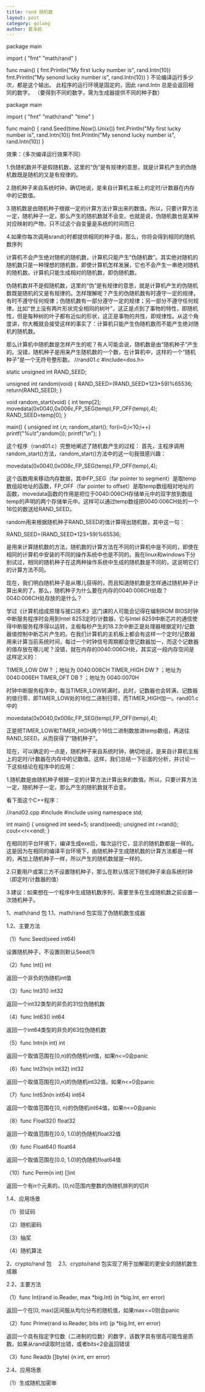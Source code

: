 ```yaml
---
title: rand 随机数
layout: post
category: golang
author: 夏泽民
---
```

package main
 
import (
    "fmt"
    "math/rand"
)
 
func main() {
    fmt.Println("My first lucky number is", rand.Intn(10))
    fmt.Println("My senond lucky number is", rand.Intn(10))
}
不论编译运行多少次，都是这个输出。
此程序的运行环境是固定的，因此 rand.Intn 总是会返回相同的数字。 （要得到不同的数字，需为生成器提供不同的种子数）
<!-- more -->
package main
 
import (
    "fmt"
    "math/rand"
    "time"
)
 
func main() {
    rand.Seed(time.Now().Unix())
    fmt.Println("My first lucky number is", rand.Intn(10))
    fmt.Println("My senond lucky number is", rand.Intn(10))
}

效果：（多次编译运行效果不同）

1.伪随机数并不是假随机数，这里的“伪”是有规律的意思，就是计算机产生的伪随机数既是随机的又是有规律的。

2.随机种子来自系统时钟，确切地说，是来自计算机主板上的定时/计数器在内存中的记数值。

3.随机数是由随机种子根据一定的计算方法计算出来的数值。所以，只要计算方法一定，随机种子一定，那么产生的随机数就不会变。也就是说，伪随机数也是某种对应映射的产物，只不过这个自变量是系统的时间而已

4.如果你每次调用srand()时都提供相同的种子值，那么，你将会得到相同的随机数序列

计算机不会产生绝对随机的随机数，计算机只能产生“伪随机数”。其实绝对随机的随机数只是一种理想的随机数，即使计算机怎样发展，它也不会产生一串绝对随机的随机数。计算机只能生成相对的随机数，即伪随机数。

伪随机数并不是假随机数，这里的“伪”是有规律的意思，就是计算机产生的伪随机数既是随机的又是有规律的。怎样理解呢？产生的伪随机数有时遵守一定的规律，有时不遵守任何规律；伪随机数有一部分遵守一定的规律；另一部分不遵守任何规律。比如“世上没有两片形状完全相同的树叶”，这正是点到了事物的特性，即随机性，但是每种树的叶子都有近似的形状，这正是事物的共性，即规律性。从这个角度讲，你大概就会接受这样的事实了：计算机只能产生伪随机数而不能产生绝对随机的随机数。

那么计算机中随机数是怎样产生的呢？有人可能会说，随机数是由“随机种子”产生的。没错，随机种子是用来产生随机数的一个数，在计算机中，这样的一个“随机种子”是一个无符号整形数。
//rand01.c
#include<dos.h>

static unsigned int RAND_SEED;

unsigned int random(void)
{
RAND_SEED=(RAND_SEED*123+59)%65536;
return(RAND_SEED);
}

void random_start(void)
{
int temp[2];
movedata(0x0040,0x006c,FP_SEG(temp),FP_OFF(temp),4);
RAND_SEED=temp[0];
}

main()
{
unsigned int i,n;
random_start();
for(i=0;i<10;i++)
printf("%u\t",random());
printf("\n");
}

这个程序（rand01.c）完整地阐述了随机数产生的过程：
首先，主程序调用random_start()方法，random_start()方法中的这一句我很感兴趣：

movedata(0x0040,0x006c,FP_SEG(temp),FP_OFF(temp),4);

这个函数用来移动内存数据，其中FP_SEG（far pointer to segment）是取temp数组段地址的函数，FP_OFF（far pointer to offset）是取temp数组相对地址的函数，movedata函数的作用是把位于0040:006CH存储单元中的双字放到数组temp的声明的两个存储单元中。这样可以通过temp数组把0040:006CH处的一个16位的数送给RAND_SEED。

random用来根据随机种子RAND_SEED的值计算得出随机数，其中这一句：

RAND_SEED=(RAND_SEED*123+59)%65536;

是用来计算随机数的方法，随机数的计算方法在不同的计算机中是不同的，即使在相同的计算机中安装的不同的操作系统中也是不同的。我在linux和windows下分别试过，相同的随机种子在这两种操作系统中生成的随机数是不同的，这说明它们的计算方法不同。

现在，我们明白随机种子是从哪儿获得的，而且知道随机数是怎样通过随机种子计算出来的了。那么，随机种子为什么要在内存的0040:006CH处取？0040:006CH处存放的是什么？

学过《计算机组成原理与接口技术》这门课的人可能会记得在编制ROM BIOS时钟中断服务程序时会用到Intel 8253定时/计数器，它与Intel 8259中断芯片的通信使得中断服务程序得以运转，主板每秒产生的18.2次中断正是处理器根据定时/记数器值控制中断芯片产生的。在我们计算机的主机板上都会有这样一个定时/记数器用来计算当前系统时间，每过一个时钟信号周期都会使记数器加一，而这个记数器的值存放在哪儿呢？没错，就在内存的0040:006CH处，其实这一段内存空间是这样定义的：

TIMER_LOW DW ? ；地址为 0040:006CH
TIMER_HIGH DW ? ；地址为 0040:006EH
TIMER_OFT DB ? ；地址为 0040:0070H

时钟中断服务程序中，每当TIMER_LOW转满时，此时，记数器也会转满，记数器的值归零，即TIMER_LOW处的16位二进制归零，而TIMER_HIGH加一。rand01.c中的

movedata(0x0040,0x006c,FP_SEG(temp),FP_OFF(temp),4);

正是把TIMER_LOW和TIMER_HIGH两个16位二进制数放进temp数组，再送往RAND_SEED，从而获得了“随机种子”。

现在，可以确定的一点是，随机种子来自系统时钟，确切地说，是来自计算机主板上的定时/计数器在内存中的记数值。这样，我们总结一下前面的分析，并讨论一下这些结论在程序中的应用：

1.随机数是由随机种子根据一定的计算方法计算出来的数值。所以，只要计算方法一定，随机种子一定，那么产生的随机数就不会变。

看下面这个C++程序：

//rand02.cpp
#include <iostream>
#include <ctime>
using namespace std;

int main()
{
unsigned int seed=5;
srand(seed);
unsigned int r=rand();
cout<<r<<endl;
}

在相同的平台环境下，编译生成exe后，每次运行它，显示的随机数都是一样的。这是因为在相同的编译平台环境下，由随机种子生成随机数的计算方法都是一样的，再加上随机种子一样，所以产生的随机数就是一样的。

2.只要用户或第三方不设置随机种子，那么在默认情况下随机种子来自系统时钟（即定时/计数器的值）

3.建议：如果想在一个程序中生成随机数序列，需要至多在生成随机数之前设置一次随机种子。

1、math/rand 包
1.1、math/rand 包实现了伪随机数生成器

1.2、主要方法

（1）func Seed(seed int64)

设置随机种子，不设置则默认Seed(1)

（2）func Int() int

返回一个非负的伪随机int值

（3）func Int31() int32

返回一个int32类型的非负的31位伪随机数

（4）func Int63() int64

返回一个int64类型的非负的63位伪随机数

（5）func Intn(n int) int

返回一个取值范围在[0,n)的伪随机int值，如果n<=0会panic

（6）func Int31n(n int32) int32

返回一个取值范围在[0,n)的伪随机int32值，如果n<=0会panic

（7）func Int63n(n int64) int64

返回一个取值范围在[0, n)的伪随机int64值，如果n<=0会panic

（8）func Float32() float32

返回一个取值范围在[0.0, 1.0)的伪随机float32值

（9）func Float64() float64

返回一个取值范围在[0.0, 1.0)的伪随机float64值

（10）func Perm(n int) []int

返回一个有n个元素的，[0,n)范围内整数的伪随机排列的切片

1.4、应用场景

（1）验证码

（2）随机密码

（3）抽奖

（4）随机算法　

2、crypto/rand 包　
2.1、crypto/rand 包实现了用于加解密的更安全的随机数生成器

2.2、主要方法

（1）func Int(rand io.Reader, max *big.Int) (n *big.Int, err error)

返回一个在[0, max)区间服从均匀分布的随机值，如果max<=0则会panic

（2）func Prime(rand io.Reader, bits int) (p *big.Int, err error)

返回一个具有指定字位数（二进制的位数）的数字，该数字具有很高可能性是质数。如果从rand读取时出错，或者bits<2会返回错误

（3）func Read(b []byte) (n int, err error)

2.4、应用场景

（1）生成随机加密串

